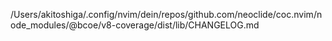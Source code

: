 /Users/akitoshiga/.config/nvim/dein/repos/github.com/neoclide/coc.nvim/node_modules/@bcoe/v8-coverage/dist/lib/CHANGELOG.md